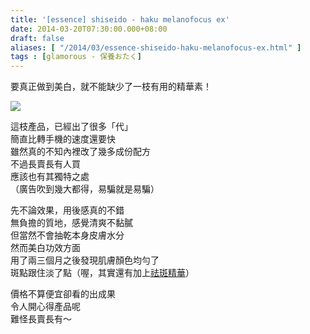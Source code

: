```yaml
---
title: '[essence] shiseido - haku melanofocus ex'
date: 2014-03-20T07:30:00.000+08:00
draft: false
aliases: [ "/2014/03/essence-shiseido-haku-melanofocus-ex.html" ]
tags : [glamorous - 保養おたく]
---
```


要真正做到美白，就不能缺少了一枝有用的精華素！  

![](/images/shiseidohakuex.jpg)

這枝產品，已經出了很多「代」  
簡直比轉手機的速度還要快  
雖然真的不知內裡改了幾多成份配方  
不過長賣長有人買  
應該也有其獨特之處  
（廣告吹到幾大都得，易騙就是易騙）  
  
先不論效果，用後感真的不錯  
無負擔的質地，感覺清爽不黏膩  
但當然不會抽乾本身皮膚水分  
然而美白功效方面  
用了兩三個月之後發現肌膚顏色均勻了  
斑點跟住淡了點（喔，其實還有加上[祛斑精華](https://hidie.net/sofinastick/)）  
  
價格不算便宜卻看的出成果  
令人開心得產品呢  
難怪長賣長有～
